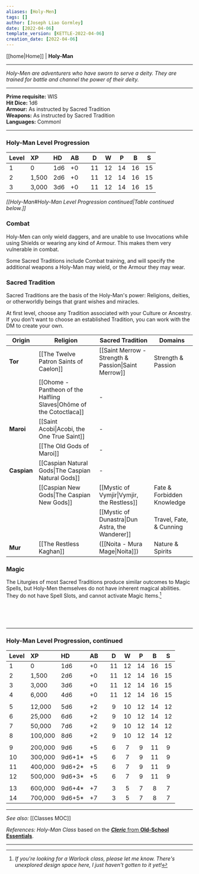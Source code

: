 ```yaml
---
aliases: [Holy-Men]
tags: []
author: [Joseph Liao Gormley]
date: [2022-04-06]
template_version: [KETTLE-2022-04-06]
creation_date: [2022-04-06]
---
```

<!-- Home | Character Creation | -->
[[home|Home]] | **Holy-Man**
___
*Holy-Men are adventurers who have sworn to serve a deity. They are trained for battle and channel the power of their deity.*
___
**Prime requisite:** WIS<br>**Hit Dice:** 1d6<br>**Armour:** As instructed by Sacred Tradition<br>**Weapons:** As instructed by Sacred Tradition<br>**Languages:** Commonl
___
### Holy-Man Level Progression
| Level | XP    | HD  | AB  |     |  D  |  W  |  P  |  B  |  S  |
|:----- |:----- |:--- |:--- | --- |:---:|:---:|:---:|:---:|:---:|
| 1     | 0     | 1d6 | +0  |     | 11  | 12  | 14  | 16  | 15  |
| 2     | 1,500 | 2d6 | +0  |     | 11  | 12  | 14  | 16  | 15  |
| 3     | 3,000 | 3d6 | +0  |     | 11  | 12  | 14  | 16  | 15  |

*[[Holy-Man#Holy-Man Level Progression continued|Table continued below.]]*

### Combat
Holy-Men can only wield daggers, and are unable to use Invocations while using Shields or wearing any kind of Armour. This makes them very vulnerable in combat.

Some Sacred Traditions include Combat training, and will specify the additional weapons a Holy-Man may wield, or the Armour they may wear.

### Sacred Tradition
Sacred Traditions are the basis of the Holy-Man's power: Religions, deities, or otherworldly beings that grant wishes and miracles.

At first level, choose any Tradition associated with your Culture or Ancestry. If you don't want to choose an established Tradition, you can work with the DM to create your own.


| Origin      | Religion                                                                                                                    | Sacred Tradition                                | Domains                    |
| ----------- | --------------------------------------------------------------------------------------------------------------------------- | ----------------------------------------------- | -------------------------- |
| **Tor**     | [[The Twelve Patron Saints of Caelon]]                               | [[Saint Merrow - Strength & Passion\|Saint Merrow]] |  Strength & Passion                                               |                            |
|             | [[Ohome - Pantheon of the Halfling Slaves\|Ohōme of the Cotoctlaca]]                                                        | -                                               |                            |
| **Maroi**   | [[Saint Acobi\|Acobi, the One True Saint]]                                                                                  | -                                               |                            |
|             | [[The Old Gods of Maroi]]                                                                                                   | -                                               |                            |
| **Caspian** | [[Caspian Natural Gods\|The Caspian Natural Gods]]                                                                          | -                                               |                            |
|             | [[Caspian New Gods\|The Caspian New Gods]]                                                                                  | [[Mystic of Vymjir\|Vymjir, the Restless]]      | Fate & Forbidden Knowledge |
|             |                                                                                                                             | [[Mystic of Dunastra\|Dun Astra, the Wanderer]] | Travel, Fate, & Cunning    |
| **Mur**     | [[The Restless Kaghan]]                                                                                                     | ([[Noita - Mura Mage\|Noita]])                  | Nature & Spirits           |


### Magic
The Liturgies of most Sacred Traditions produce similar outcomes to Magic Spells, but Holy-Men themselves do not have inherent magical abilities. They do not have Spell Slots, and cannot activate Magic Items.[^1]

<!--Those wishing to personally cast Magic need to [[Multiclassing|Multiclass]] as a [[Magic-User]], which progresses more slowly than specializing.

Players looking for a [[Warlock]] class should begin here. Deities can choose a Champion, but only with an goal in mind, and many exact a price.-->

<!-- #Revisit Warlocks still gather favour, and can use favour to a) Refresh their Spell Slots. b) Create new Spell Slots c) Use Invocations d) -->

<br><br><br>
___
### Holy-Man Level Progression, continued

| Level | XP      | HD     | AB  |     |  D  |  W  |  P  |  B  |  S  |
|:----- |:------- |:------ |:--- | --- |:---:|:---:|:---:|:---:|:---:|
| 1     | 0       | 1d6    | +0  |     | 11  | 12  | 14  | 16  | 15  |
| 2     | 1,500   | 2d6    | +0  |     | 11  | 12  | 14  | 16  | 15  |
| 3     | 3,000   | 3d6    | +0  |     | 11  | 12  | 14  | 16  | 15  |
| 4     | 6,000   | 4d6    | +0  |     | 11  | 12  | 14  | 16  | 15  |
|       |         |        |     |     |     |     |     |     |     |
| 5     | 12,000  | 5d6    | +2  |     |  9  | 10  | 12  | 14  | 12  |
| 6     | 25,000  | 6d6    | +2  |     |  9  | 10  | 12  | 14  | 12  |
| 7     | 50,000  | 7d6    | +2  |     |  9  | 10  | 12  | 14  | 12  |
| 8     | 100,000 | 8d6    | +2  |     |  9  | 10  | 12  | 14  | 12  |
|       |         |        |     |     |     |     |     |     |     |
| 9     | 200,000 | 9d6    | +5  |     |  6  |  7  |  9  | 11  |  9  |
| 10    | 300,000 | 9d6+1* | +5  |     |  6  |  7  |  9  | 11  |  9  |
| 11    | 400,000 | 9d6+2* | +5  |     |  6  |  7  |  9  | 11  |  9  |
| 12    | 500,000 | 9d6+3* | +5  |     |  6  |  7  |  9  | 11  |  9  |
|       |         |        |     |     |     |     |     |     |     |
| 13    | 600,000 | 9d6+4* | +7  |     |  3  |  5  |  7  |  8  |  7  |
| 14    | 700,000 | 9d6+5* | +7  |     |  3  |  5  |  7  |  8  |  7  |

___
*See also:* [[Classes MOC]]

*References:* *Holy-Man Class* based on the [***Cleric*** from **Old-School Essentials**](https://oldschoolessentials.necroticgnome.com/srd/index.php/Cleric).
[^1]: *If you're looking for a Warlock class, please let me know. There's unexplored design space here, I just haven't gotten to it yet!* 


<!--  Sources, read more, links, etc. -->
<!-- *Source: Entry by [[Mike Maxin]].* -->
<!-- *References:* -->
<!-- Leave an empty line at the end, otherwise Exporter complains. -->


___
